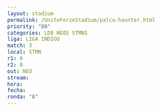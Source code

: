 ```yaml
---
layout: stadium
permalink: /UniteForzeStadium/palco-haunter.html
priority: "80"
categories: LD8 NEOS STMNS
liga: LIGA INDIGO
match: 3
local: STMN
r1: 0
r2: 0
out: NEO
stream: 
hora: 
fecha: 
ronda: "8"
---
```

